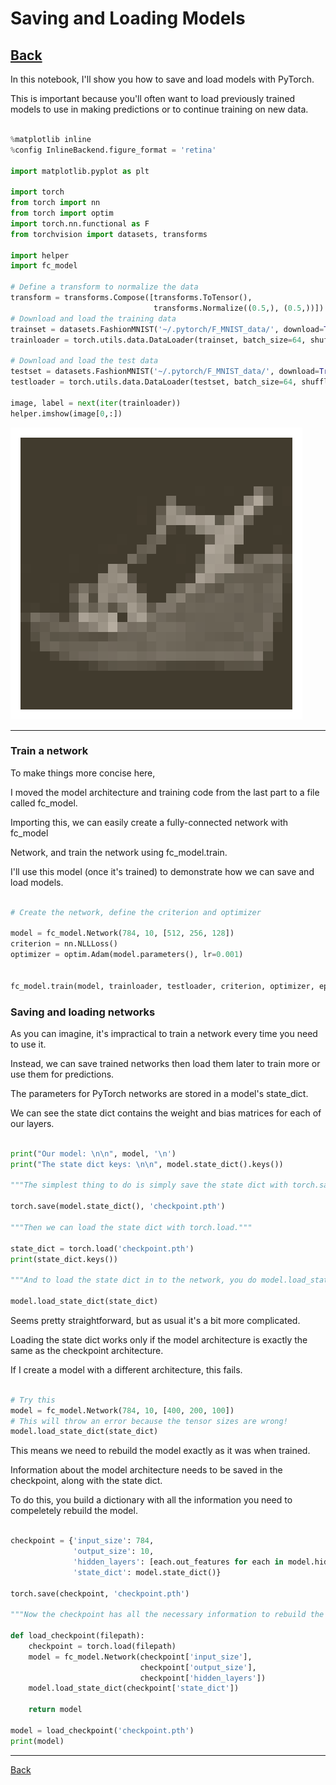 # Saving and Loading Models

## [Back](../README.md)

In this notebook, I'll show you how to save and load models with PyTorch.

This is important because you'll often want to load previously trained models to use in making predictions or to continue training on new data.

```py

%matplotlib inline
%config InlineBackend.figure_format = 'retina'

import matplotlib.pyplot as plt

import torch
from torch import nn
from torch import optim
import torch.nn.functional as F
from torchvision import datasets, transforms

import helper
import fc_model

# Define a transform to normalize the data
transform = transforms.Compose([transforms.ToTensor(),
                                transforms.Normalize((0.5,), (0.5,))])
# Download and load the training data
trainset = datasets.FashionMNIST('~/.pytorch/F_MNIST_data/', download=True, train=True, transform=transform)
trainloader = torch.utils.data.DataLoader(trainset, batch_size=64, shuffle=True)

# Download and load the test data
testset = datasets.FashionMNIST('~/.pytorch/F_MNIST_data/', download=True, train=False, transform=transform)
testloader = torch.utils.data.DataLoader(testset, batch_size=64, shuffle=True)

image, label = next(iter(trainloader))
helper.imshow(image[0,:])

```

![shoe](../img/slm.png)

---

### Train a network

To make things more concise here,

I moved the model architecture and training code from the last part to a file called fc_model.

Importing this, we can easily create a fully-connected network with fc_model

Network, and train the network using fc_model.train.

I'll use this model (once it's trained) to demonstrate how we can save and load models.

```py

# Create the network, define the criterion and optimizer

model = fc_model.Network(784, 10, [512, 256, 128])
criterion = nn.NLLLoss()
optimizer = optim.Adam(model.parameters(), lr=0.001)


fc_model.train(model, trainloader, testloader, criterion, optimizer, epochs=2)

```

### Saving and loading networks

As you can imagine, it's impractical to train a network every time you need to use it.

Instead, we can save trained networks then load them later to train more or use them for predictions.

The parameters for PyTorch networks are stored in a model's state_dict.

We can see the state dict contains the weight and bias matrices for each of our layers.

```py

print("Our model: \n\n", model, '\n')
print("The state dict keys: \n\n", model.state_dict().keys())

"""The simplest thing to do is simply save the state dict with torch.save. For example, we can save it to a file 'checkpoint.pth'."""

torch.save(model.state_dict(), 'checkpoint.pth')

"""Then we can load the state dict with torch.load."""

​​state_dict = torch.load('checkpoint.pth')
print(state_dict.keys())

"""And to load the state dict in to the network, you do model.load_state_dict(state_dict)."""

model.load_state_dict(state_dict)

```

Seems pretty straightforward, but as usual it's a bit more complicated.

Loading the state dict works only if the model architecture is exactly the same as the checkpoint architecture.

If I create a model with a different architecture, this fails.

```py

# Try this
model = fc_model.Network(784, 10, [400, 200, 100])
# This will throw an error because the tensor sizes are wrong!
model.load_state_dict(state_dict)

```

This means we need to rebuild the model exactly as it was when trained.

Information about the model architecture needs to be saved in the checkpoint, along with the state dict.

To do this, you build a dictionary with all the information you need to compeletely rebuild the model.

```py

checkpoint = {'input_size': 784,
              'output_size': 10,
              'hidden_layers': [each.out_features for each in model.hidden_layers],
              'state_dict': model.state_dict()}

torch.save(checkpoint, 'checkpoint.pth')

"""Now the checkpoint has all the necessary information to rebuild the trained model. You can easily make that a function if you want. Similarly, we can write a function to load checkpoints."""

def load_checkpoint(filepath):
    checkpoint = torch.load(filepath)
    model = fc_model.Network(checkpoint['input_size'],
                             checkpoint['output_size'],
                             checkpoint['hidden_layers'])
    model.load_state_dict(checkpoint['state_dict'])
    
    return model

model = load_checkpoint('checkpoint.pth')
print(model)

```

---

[Back](../README.md)
